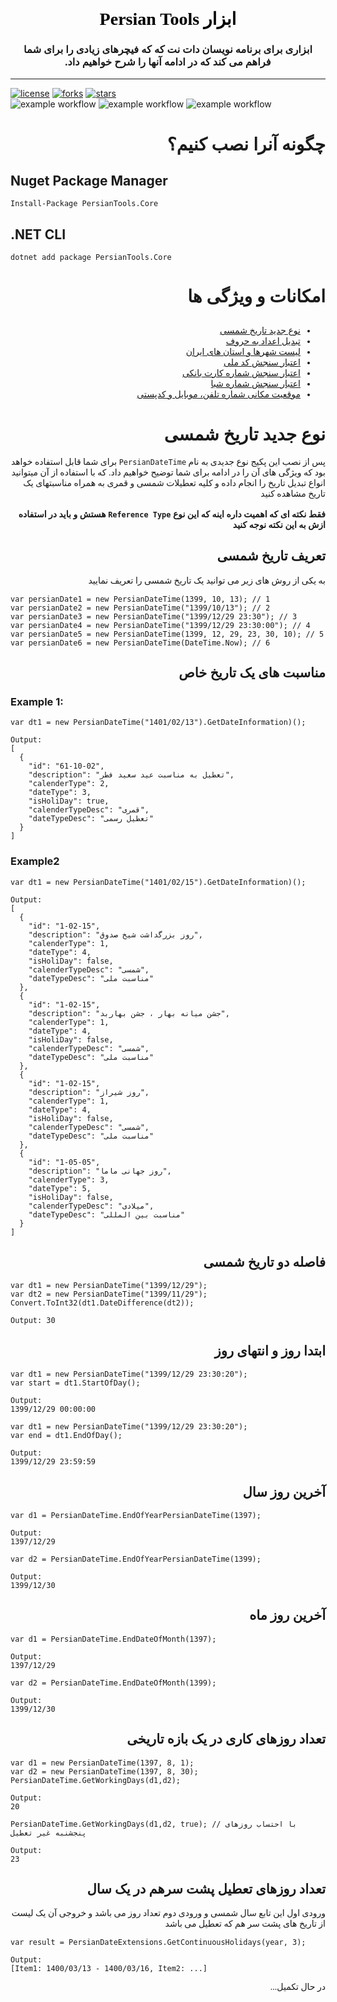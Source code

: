 <div dir="rtl" style="font-family: tahoma;" align="center">
    <h1 style="color: #5e9ca0;"><span style="color: #000000;">ابزار Persian Tools</span></h1>
    <h3>ابزاری برای برنامه نویسان
    دات نت که که فیچرهای زیادی را برای شما فراهم می کند که در ادامه آنها را شرح خواهیم داد. </h3>
</div>
<hr>

[![license](https://img.shields.io/github/license/naeemaei/PersianTools.Core)](https://github.com/naeemaei/PersianTools.Core/blob/master/LICENSE) [![forks](https://img.shields.io/github/forks/naeemaei/PersianTools.Core)]() [![stars](https://img.shields.io/github/stars/naeemaei/PersianTools.Core)](https://github.com/naeemaei/PersianTools.Core)  
![example workflow](https://github.com/naeemaei/PersianTools.COre/actions/workflows/dotnet.yml/badge.svg)
![example workflow](https://github.com/naeemaei/PersianTools.COre/actions/workflows/release.yml/badge.svg)
![example workflow](https://github.com/naeemaei/PersianTools.COre/actions/workflows/releasepreview.yml/badge.svg)

<div dir="rtl" style="font-family: tahoma;">

# چگونه آنرا نصب کنیم؟

</div>

## Nuget Package Manager

```
Install-Package PersianTools.Core
```

## .NET CLI

```
dotnet add package PersianTools.Core
```

<div dir="rtl" style="font-family: tahoma;">

# امکانات و ویژگی ها

##

- [نوع جدید تاریخ شمسی](#نوع-جدید-تاریخ-شمسی)
- [تبدیل اعداد به حروف](#)
- [لیست شهرها و استان های ایران](#)
- [اعتبار سنجش کد ملی](#)
- [اعتبار سنجش شماره کارت بانکی](#)
- [اعتبار سنجش شماره شبا](#)
- [موقعیت مکانی شماره تلفن، موبایل و کدپستی](#)

</div>

<div dir="rtl" style="font-family: tahoma;">

# نوع جدید تاریخ شمسی

پس از نصب این پکیج نوع جدیدی به نام `PersianDateTime` برای شما قابل استفاده خواهد بود که ویژگی های آن را در ادامه برای شما توضیح خواهیم داد.
که با استفاده از آن میتوانید انواع تبدیل تاریخ را انجام داده و کلیه تعطیلات شمسی و قمری به همراه مناسبتهای یک تاریخ مشاهده کنید
<br><br>
<b>
فقط نکته ای که اهمیت داره اینه که این نوع `Reference Type` هستش و باید در استفاده ازش به این نکته نوجه کنید
</b>
<br>

## تعریف تاریخ شمسی

به یکی از روش های زیر می توانید یک تاریخ شمسی را تعریف نمایید

</div>

```
var persianDate1 = new PersianDateTime(1399, 10, 13); // 1
var persianDate2 = new PersianDateTime("1399/10/13"); // 2
var persianDate3 = new PersianDateTime("1399/12/29 23:30"); // 3
var persianDate4 = new PersianDateTime("1399/12/29 23:30:00"); // 4
var persianDate5 = new PersianDateTime(1399, 12, 29, 23, 30, 10); // 5
var persianDate6 = new PersianDateTime(DateTime.Now); // 6
```

<div dir="rtl" style="font-family: tahoma;">

## مناسبت های یک تاریخ خاص

</div>

### Example 1:

```
var dt1 = new PersianDateTime("1401/02/13").GetDateInformation)();

Output:
[
  {
    "id": "61-10-02",
    "description": "تعطیل به مناسبت عید سعید فطر",
    "calenderType": 2,
    "dateType": 3,
    "isHoliDay": true,
    "calenderTypeDesc": "قمری",
    "dateTypeDesc": "تعطیل رسمی"
  }
]
```

### Example2

```
var dt1 = new PersianDateTime("1401/02/15").GetDateInformation)();

Output:
[
  {
    "id": "1-02-15",
    "description": "روز بزرگداشت شیخ صدوق",
    "calenderType": 1,
    "dateType": 4,
    "isHoliDay": false,
    "calenderTypeDesc": "شمسی",
    "dateTypeDesc": "مناسبت ملی"
  },
  {
    "id": "1-02-15",
    "description": "جشن میانه بهار ، جشن بهاربد",
    "calenderType": 1,
    "dateType": 4,
    "isHoliDay": false,
    "calenderTypeDesc": "شمسی",
    "dateTypeDesc": "مناسبت ملی"
  },
  {
    "id": "1-02-15",
    "description": "روز شیراز",
    "calenderType": 1,
    "dateType": 4,
    "isHoliDay": false,
    "calenderTypeDesc": "شمسی",
    "dateTypeDesc": "مناسبت ملی"
  },
  {
    "id": "1-05-05",
    "description": "روز جهانی ماما",
    "calenderType": 3,
    "dateType": 5,
    "isHoliDay": false,
    "calenderTypeDesc": "میلادی",
    "dateTypeDesc": "مناسبت بین المللی"
  }
]
```

<div dir="rtl" style="font-family: tahoma;">

## فاصله دو تاریخ شمسی

</div>

```
var dt1 = new PersianDateTime("1399/12/29");
var dt2 = new PersianDateTime("1399/11/29");
Convert.ToInt32(dt1.DateDifference(dt2));

Output: 30
```

<div dir="rtl" style="font-family: tahoma;">

## ابتدا روز و انتهای روز

</div>

```
var dt1 = new PersianDateTime("1399/12/29 23:30:20");
var start = dt1.StartOfDay();

Output:
1399/12/29 00:00:00

var dt1 = new PersianDateTime("1399/12/29 23:30:20");
var end = dt1.EndOfDay();

Output:
1399/12/29 23:59:59

```

<div dir="rtl" style="font-family: tahoma;">

## آخرین روز سال

</div>

```
var d1 = PersianDateTime.EndOfYearPersianDateTime(1397);

Output:
1397/12/29

var d2 = PersianDateTime.EndOfYearPersianDateTime(1399);

Output:
1399/12/30
```

<div dir="rtl" style="font-family: tahoma;">

## آخرین روز ماه

</div>

```
var d1 = PersianDateTime.EndDateOfMonth(1397);

Output:
1397/12/29

var d2 = PersianDateTime.EndDateOfMonth(1399);

Output:
1399/12/30
```

<div dir="rtl" style="font-family: tahoma;">

## تعداد روزهای کاری در یک بازه تاریخی

</div>

```
var d1 = new PersianDateTime(1397, 8, 1);
var d2 = new PersianDateTime(1397, 8, 30);
PersianDateTime.GetWorkingDays(d1,d2);

Output:
20

PersianDateTime.GetWorkingDays(d1,d2, true); // با احتساب روزهای پنجشنبه غیر تعطیل

Output:
23

```

<div dir="rtl" style="font-family: tahoma;">

## تعداد روزهای تعطیل پشت سرهم در یک سال

ورودی اول این تابع سال شمسی و ورودی دوم تعداد روز می باشد و خروجی آن یک لیست از تاریخ های پشت سر هم که تعطیل می باشد

</div>

```
var result = PersianDateExtensions.GetContinuousHolidays(year, 3);

Output:
[Item1: 1400/03/13 - 1400/03/16, Item2: ...]

```

<div dir="rtl" style="font-family: tahoma;">

در حال تکمیل...

</div>

